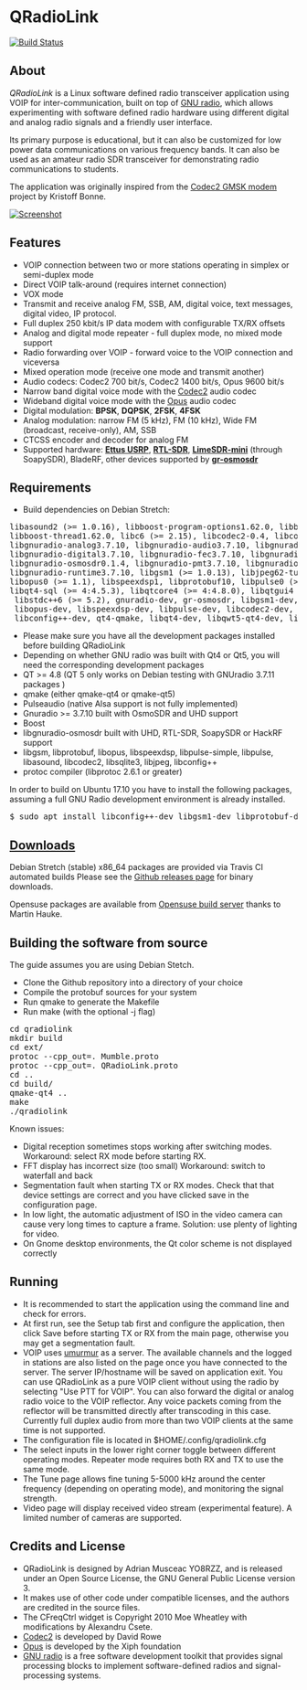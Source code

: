 QRadioLink
==========

[![Build Status](https://travis-ci.org/kantooon/qradiolink.svg?branch=master)](https://travis-ci.org/kantooon/qradiolink)

About
-----

*QRadioLink* is a Linux software defined radio transceiver application using VOIP for inter-communication, built on top of [GNU radio](https://www.gnuradio.org/), 
which allows experimenting with software defined radio hardware using different digital and analog radio signals and a friendly user interface.

Its primary purpose is educational, but it can also be customized for low power data communications
on various frequency bands.
It can also be used as an amateur radio SDR transceiver for demonstrating radio communications to students.

The application was originally inspired from the [Codec2 GMSK modem](https://github.com/on1arf/gmsk) project by Kristoff Bonne.

[![Screenshot](http://qradiolink.org/images/qradiolink26.png)](http://qradiolink.org)

Features
---

- VOIP connection between two or more stations operating in simplex or semi-duplex mode
- Direct VOIP talk-around (requires internet connection)
- VOX mode
- Transmit and receive analog FM, SSB, AM, digital voice, text messages, digital video, IP protocol.
- Full duplex 250 kbit/s IP data modem with configurable TX/RX offsets
- Analog and digital mode repeater - full duplex mode, no mixed mode support 
- Radio forwarding over VOIP - forward voice to the VOIP connection and viceversa
- Mixed operation mode (receive one mode and transmit another)
- Audio codecs: Codec2 700 bit/s, Codec2 1400 bit/s, Opus 9600 bit/s
- Narrow band digital voice mode with the [Codec2](http://rowetel.com/codec2.html) audio codec
- Wideband digital voice mode with the [Opus](https://xiph.org) audio codec
- Digital modulation:  **BPSK**, **DQPSK**, **2FSK**, **4FSK**
- Analog modulation: narrow FM (5 kHz), FM (10 kHz), Wide FM (broadcast, receive-only), AM, SSB
- CTCSS encoder and decoder for analog FM
- Supported hardware: [**Ettus USRP**](https://ettus.com), [**RTL-SDR**](https://osmocom.org/projects/sdr/wiki/rtl-sdr), [**LimeSDR-mini**](https://www.crowdsupply.com/lime-micro/limesdr-mini) (through SoapySDR), BladeRF, other devices supported by [**gr-osmosdr**](https://osmocom.org/projects/sdr/wiki/GrOsmoSDR)
 

Requirements
----
- Build dependencies on Debian Stretch: 

<pre>libasound2 (>= 1.0.16), libboost-program-options1.62.0, libboost-system1.62.0, 
libboost-thread1.62.0, libc6 (>= 2.15), libcodec2-0.4, libconfig++9v5, libgcc1 (>= 1:3.0), 
libgnuradio-analog3.7.10, libgnuradio-audio3.7.10, libgnuradio-blocks3.7.10, 
libgnuradio-digital3.7.10, libgnuradio-fec3.7.10, libgnuradio-filter3.7.10, 
libgnuradio-osmosdr0.1.4, libgnuradio-pmt3.7.10, libgnuradio-qtgui3.7.10, 
libgnuradio-runtime3.7.10, libgsm1 (>= 1.0.13), libjpeg62-turbo (>= 1.3.1), 
libopus0 (>= 1.1), libspeexdsp1, libprotobuf10, libpulse0 (>= 0.99.1), libqt4-network (>= 4:4.5.3), 
libqt4-sql (>= 4:4.5.3), libqtcore4 (>= 4:4.8.0), libqtgui4 (>= 4:4.6.1),
 libstdc++6 (>= 5.2), gnuradio-dev, gr-osmosdr, libgsm1-dev, libprotobuf-dev,
 libopus-dev, libspeexdsp-dev, libpulse-dev, libcodec2-dev, libasound2-dev, libjpeg62-turbo-dev,
 libconfig++-dev, qt4-qmake, libqt4-dev, libqwt5-qt4-dev, libqt4-sql-sqlite, qt4-dev-tools
</pre>

- Please make sure you have all the development packages installed before building QRadioLink
- Depending on whether GNU radio was built with Qt4 or Qt5, you will need the corresponding development packages
- QT >= 4.8 (QT 5 only works on Debian testing with GNUradio 3.7.11 packages )
- qmake (either qmake-qt4 or qmake-qt5)
- Pulseaudio (native Alsa support is not fully implemented) 
- Gnuradio >= 3.7.10 built with OsmoSDR and UHD support
- Boost 
- libgnuradio-osmosdr built with UHD, RTL-SDR, SoapySDR or HackRF support
- libgsm, libprotobuf, libopus, libspeexdsp, libpulse-simple, libpulse, libasound, libcodec2, libsqlite3, libjpeg, libconfig++
- protoc compiler (libprotoc 2.6.1 or greater)

In order to build on Ubuntu 17.10 you have to install the following packages, assuming a full GNU Radio development environment is already installed.

<pre>
$ sudo apt install libconfig++-dev libgsm1-dev libprotobuf-dev libopus-dev libpulse-dev libasound2-dev libcodec2-dev libsqlite3-dev libjpeg-dev libprotoc-dev protobuf-compiler libqwt5-qt4-dev
</pre>

[Downloads](https://github.com/kantooon/qradiolink/releases "Downloads")
----

Debian Stretch (stable) x86_64 packages are provided via Travis CI automated builds
Please see the [Github releases page](https://github.com/kantooon/qradiolink/releases) for binary downloads.

Opensuse packages are available from [Opensuse build server](https://build.opensuse.org/package/show/hardware:sdr/qradiolink)
thanks to Martin Hauke.

Building the software from source
-----

The guide assumes you are using Debian Stetch.
- Clone the Github repository into a directory of your choice
- Compile the protobuf sources for your system
- Run qmake to generate the Makefile
- Run make (with the optional -j flag)

<pre>
cd qradiolink
mkdir build
cd ext/
protoc --cpp_out=. Mumble.proto
protoc --cpp_out=. QRadioLink.proto
cd ..
cd build/
qmake-qt4 ..
make
./qradiolink
</pre>

Known issues:
- Digital reception sometimes stops working after switching modes. Workaround: select RX mode before starting RX.
- FFT display has incorrect size (too small)
Workaround: switch to waterfall and back
- Segmentation fault when starting TX or RX modes. 
Check that that device settings are correct and you have clicked save in the configuration page.
- In low light, the automatic adjustment of ISO in the video camera can cause very long times to capture a frame.
Solution: use plenty of lighting for video.
- On Gnome desktop environments, the Qt color scheme is not displayed correctly



Running
-------
- It is recommended to start the application using the command line and check for errors.
- At first run, see the Setup tab first and configure the application, then click Save before starting TX or RX from the main page, otherwise you may get a segmentation fault.
- VOIP uses [umurmur](https://github.com/umurmur/umurmur) as a server. The available channels and the logged in stations are also listed on the page once you have connected to the server. The server IP/hostname will be saved on application exit. You can use QRadioLink as a pure VOIP client without using the radio by selecting "Use PTT for VOIP". You can also forward the digital or analog radio voice to the VOIP reflector. Any voice packets coming from the reflector will be transmitted directly after transcoding in this case. Currently full duplex audio from more than two VOIP clients at the same time is not supported.
- The configuration file is located in $HOME/.config/qradiolink.cfg
- The select inputs in the lower right corner toggle between different operating modes. Repeater mode requires both RX and TX to use the same mode.
- The Tune page allows fine tuning 5-5000 kHz around the center frequency (depending on operating mode), and monitoring the 
signal strength.
- Video page will display received video stream (experimental feature). A limited number of cameras are supported.


Credits and License
-------------------
- QRadioLink is designed by Adrian Musceac YO8RZZ, and is released under an Open Source License,
 the GNU General Public License version 3.
- It makes use of other code under compatible licenses, and the authors are credited in the source files.
- The CFreqCtrl widget is Copyright 2010 Moe Wheatley with modifications by Alexandru Csete.
- [Codec2](http://rowetel.com/codec2.html) is developed by David Rowe
- [Opus](https://xiph.org) is developed by the Xiph foundation
- [GNU radio](https://www.gnuradio.org/)  is a free software development toolkit that provides signal processing
blocks to implement software-defined radios and signal-processing systems.

